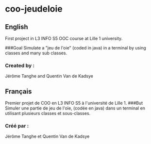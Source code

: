 # coo-jeudeloie
## English
First project in L3 INFO S5 OOC course at Lille 1 university.

###Goal
Simulate a "jeu de l'oie" (coded in java) in a terminal by using classes and many sub classes.

### Created by : 
Jérôme Tanghe and Quentin Van de Kadsye

## Français
Premier projet de COO en L3 INFO S5 à l'université de Lille 1.
###But
Simuler une partie de jeu de l'oie, (codée en java) dans un terminal en utilisant plusieurs classes et sous-classes.

### Créé par : 
Jérôme Tanghe et Quentin Van de Kadsye
